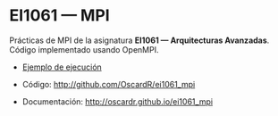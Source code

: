 EI1061 — MPI
===================

Prácticas de MPI de la asignatura **EI1061 — Arquitecturas Avanzadas**. Código implementado usando OpenMPI.

* [Ejemplo de ejecución ](USAGE.md)

* Código: http://github.com/OscardR/ei1061_mpi

* Documentación: http://oscardr.github.io/ei1061_mpi
